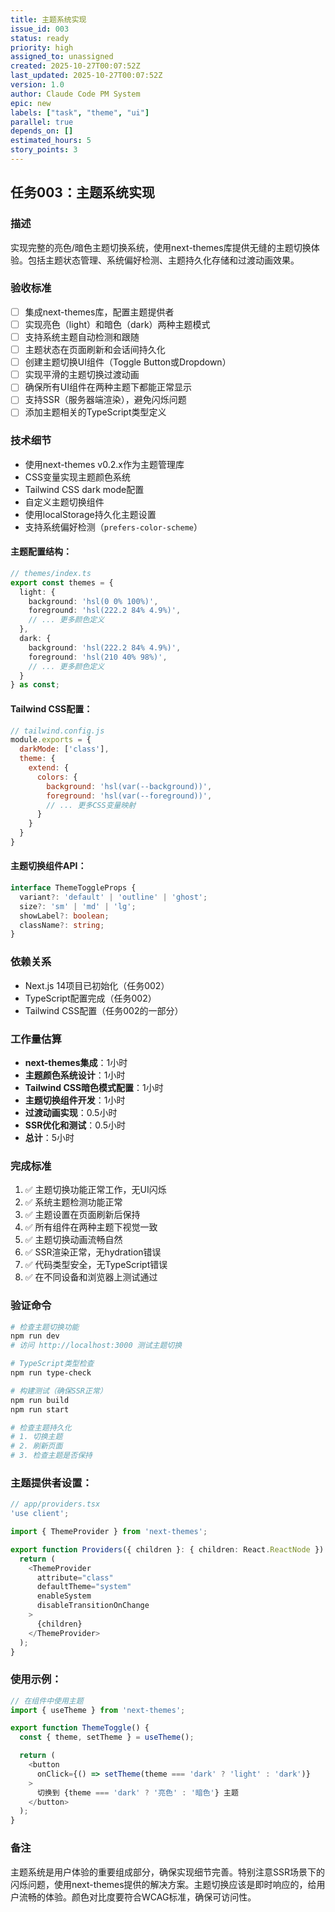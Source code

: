 ```yaml
---
title: 主题系统实现
issue_id: 003
status: ready
priority: high
assigned_to: unassigned
created: 2025-10-27T00:07:52Z
last_updated: 2025-10-27T00:07:52Z
version: 1.0
author: Claude Code PM System
epic: new
labels: ["task", "theme", "ui"]
parallel: true
depends_on: []
estimated_hours: 5
story_points: 3
---
```


## 任务003：主题系统实现

### 描述
实现完整的亮色/暗色主题切换系统，使用next-themes库提供无缝的主题切换体验。包括主题状态管理、系统偏好检测、主题持久化存储和过渡动画效果。

### 验收标准
- [ ] 集成next-themes库，配置主题提供者
- [ ] 实现亮色（light）和暗色（dark）两种主题模式
- [ ] 支持系统主题自动检测和跟随
- [ ] 主题状态在页面刷新和会话间持久化
- [ ] 创建主题切换UI组件（Toggle Button或Dropdown）
- [ ] 实现平滑的主题切换过渡动画
- [ ] 确保所有UI组件在两种主题下都能正常显示
- [ ] 支持SSR（服务器端渲染），避免闪烁问题
- [ ] 添加主题相关的TypeScript类型定义

### 技术细节
- 使用next-themes v0.2.x作为主题管理库
- CSS变量实现主题颜色系统
- Tailwind CSS dark mode配置
- 自定义主题切换组件
- 使用localStorage持久化主题设置
- 支持系统偏好检测（`prefers-color-scheme`）

#### 主题配置结构：
```typescript
// themes/index.ts
export const themes = {
  light: {
    background: 'hsl(0 0% 100%)',
    foreground: 'hsl(222.2 84% 4.9%)',
    // ... 更多颜色定义
  },
  dark: {
    background: 'hsl(222.2 84% 4.9%)',
    foreground: 'hsl(210 40% 98%)',
    // ... 更多颜色定义
  }
} as const;
```

#### Tailwind CSS配置：
```javascript
// tailwind.config.js
module.exports = {
  darkMode: ['class'],
  theme: {
    extend: {
      colors: {
        background: 'hsl(var(--background))',
        foreground: 'hsl(var(--foreground))',
        // ... 更多CSS变量映射
      }
    }
  }
}
```

#### 主题切换组件API：
```typescript
interface ThemeToggleProps {
  variant?: 'default' | 'outline' | 'ghost';
  size?: 'sm' | 'md' | 'lg';
  showLabel?: boolean;
  className?: string;
}
```

### 依赖关系
- Next.js 14项目已初始化（任务002）
- TypeScript配置完成（任务002）
- Tailwind CSS配置（任务002的一部分）

### 工作量估算
- **next-themes集成**：1小时
- **主题颜色系统设计**：1小时
- **Tailwind CSS暗色模式配置**：1小时
- **主题切换组件开发**：1小时
- **过渡动画实现**：0.5小时
- **SSR优化和测试**：0.5小时
- **总计**：5小时

### 完成标准
1. ✅ 主题切换功能正常工作，无UI闪烁
2. ✅ 系统主题检测功能正常
3. ✅ 主题设置在页面刷新后保持
4. ✅ 所有组件在两种主题下视觉一致
5. ✅ 主题切换动画流畅自然
6. ✅ SSR渲染正常，无hydration错误
7. ✅ 代码类型安全，无TypeScript错误
8. ✅ 在不同设备和浏览器上测试通过

### 验证命令
```bash
# 检查主题切换功能
npm run dev
# 访问 http://localhost:3000 测试主题切换

# TypeScript类型检查
npm run type-check

# 构建测试（确保SSR正常）
npm run build
npm run start

# 检查主题持久化
# 1. 切换主题
# 2. 刷新页面
# 3. 检查主题是否保持
```

### 主题提供者设置：
```typescript
// app/providers.tsx
'use client';

import { ThemeProvider } from 'next-themes';

export function Providers({ children }: { children: React.ReactNode }) {
  return (
    <ThemeProvider
      attribute="class"
      defaultTheme="system"
      enableSystem
      disableTransitionOnChange
    >
      {children}
    </ThemeProvider>
  );
}
```

### 使用示例：
```typescript
// 在组件中使用主题
import { useTheme } from 'next-themes';

export function ThemeToggle() {
  const { theme, setTheme } = useTheme();

  return (
    <button
      onClick={() => setTheme(theme === 'dark' ? 'light' : 'dark')}
    >
      切换到 {theme === 'dark' ? '亮色' : '暗色'} 主题
    </button>
  );
}
```

### 备注
主题系统是用户体验的重要组成部分，确保实现细节完善。特别注意SSR场景下的闪烁问题，使用next-themes提供的解决方案。主题切换应该是即时响应的，给用户流畅的体验。颜色对比度要符合WCAG标准，确保可访问性。